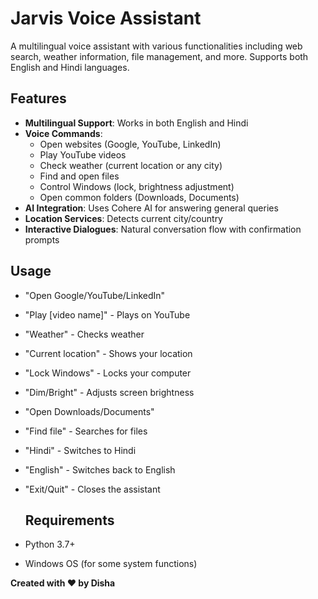 
# Jarvis Voice Assistant

A multilingual voice assistant with various functionalities including web search, weather information, file management, and more. Supports both English and Hindi languages.

## Features

- **Multilingual Support**: Works in both English and Hindi
- **Voice Commands**: 
  - Open websites (Google, YouTube, LinkedIn)
  - Play YouTube videos
  - Check weather (current location or any city)
  - Find and open files
  - Control Windows (lock, brightness adjustment)
  - Open common folders (Downloads, Documents)
- **AI Integration**: Uses Cohere AI for answering general queries
- **Location Services**: Detects current city/country
- **Interactive Dialogues**: Natural conversation flow with confirmation prompts

## Usage
- "Open Google/YouTube/LinkedIn"

- "Play [video name]" - Plays on YouTube

- "Weather" - Checks weather

- "Current location" - Shows your location

- "Lock Windows" - Locks your computer

- "Dim/Bright" - Adjusts screen brightness

- "Open Downloads/Documents"

- "Find file" - Searches for files

- "Hindi" - Switches to Hindi

- "English" - Switches back to English

- "Exit/Quit" - Closes the assistant

  ## Requirements
- Python 3.7+
- Windows OS (for some system functions)

 **Created with ❤️ by Disha**

